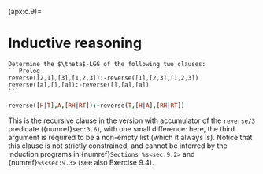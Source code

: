 <!--H3: Section C.9-->
(apx:c.9)=
# Inductive reasoning #

````{exercise} ex:9.3
Determine the $\theta$-LGG of the following two clauses:
```Prolog
reverse([2,1],[3],[1,2,3]):-reverse([1],[2,3],[1,2,3])
reverse([a],[],[a]):-reverse([],[a],[a])
```
````

<!--section 3.6 sections 9.2 9.3-->
```Prolog
reverse([H|T],A,[RH|RT]):-reverse(T,[H|A],[RH|RT])
```
This is the recursive clause in the version with accumulator of the `reverse/3` predicate ({numref}`sec:3.6`), with one small difference: here, the third argument is required to be a non-empty list (which it always is). Notice that this clause is not strictly constrained, and cannot be inferred by the induction programs in {numref}`Sections %s<sec:9.2>` and {numref}`%s<sec:9.3>` (see also Exercise 9.4).
